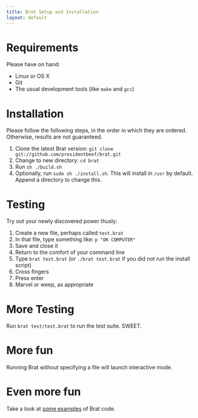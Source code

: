 ```yaml
---
title: Brat Setup and Installation
layout: default
---
```


# Requirements

Please have on hand:

* Linux or OS X
* Git
* The usual development tools (like `make` and `gcc`)

# Installation

Please follow the following steps, in the order in which they are ordered. Otherwise, results are not guaranteed.

   1. Clone the latest Brat version: `git clone git://github.com/presidentbeef/brat.git`
   2. Change to new directory: `cd brat`
   3. Run `sh ./build.sh`
   4. Optionally, run `sudo sh ./install.sh`. This will install in `/usr` by default. Append a directory to change this.

# Testing

Try out your newly discovered power thusly:

   1. Create a new file, perhaps called `test.brat`
   2. In that file, type something like: `p "OK COMPUTER"`
   3. Save and close it
   4. Return to the comfort of your command line
   5. Type `brat test.brat` (or `./brat test.brat` if you did not run the install script)
   6. Cross fingers
   7. Press enter
   8. Marvel or weep, as appropriate

# More Testing

Run `brat test/test.brat` to run the test suite. SWEET.

# More fun

Running Brat without specifying a file will launch interactive mode.

# Even more fun

Take a look at [some examples](http://brat-lang.org/examples.html) of Brat code.
